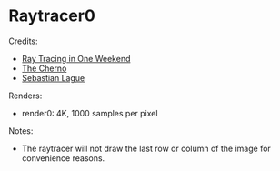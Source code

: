# Raytracer0
Credits:
- [Ray Tracing in One Weekend](https://raytracing.github.io/books/RayTracingInOneWeekend.html)
- [The Cherno](https://www.youtube.com/@TheCherno)
- [Sebastian Lague](https://www.youtube.com/@SebastianLague)

Renders:
- render0: 4K, 1000 samples per pixel

Notes: 
- The raytracer will not draw the last row or column of the image for convenience reasons.